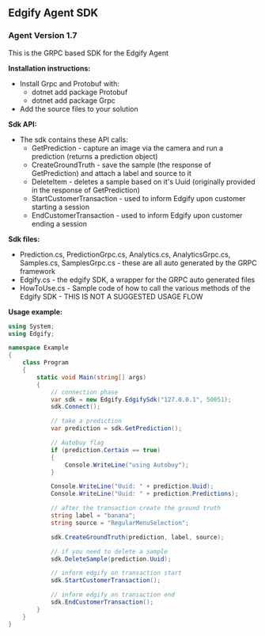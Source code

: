 ## Edgify Agent SDK

### Agent Version 1.7

This is the GRPC based SDK for the Edgify Agent 

**Installation instructions:**

* Install Grpc and Protobuf with:
    * dotnet add package Protobuf
    * dotnet add package Grpc
* Add the source files to your solution


**Sdk API:**

* The sdk contains these API calls:
    * GetPrediction - capture an image via the camera and run a prediction (returns a prediction object)
    * CreateGroundTruth - save the sample (the response of GetPrediction) and attach a label and source to it
    * DeleteItem - deletes a sample based on it's Uuid (originally provided in the response of GetPrediction)
    * StartCustomerTransaction - used to inform Edgify upon customer starting a session
    * EndCustomerTransaction - used to inform Edgify upon customer ending a session

**Sdk files:**

* Prediction.cs, PredictionGrpc.cs, Analytics.cs, AnalyticsGrpc.cs, Samples.cs, SamplesGrpc.cs - these are all auto generated by the GRPC framework
* Edgify.cs - the edgify SDK, a wrapper for the GRPC auto generated files
* HowToUse.cs - Sample code of how to call the various methods of the Edgify SDK - THIS IS NOT A SUGGESTED USAGE FLOW


**Usage example:**

```csharp
using System;
using Edgify;

namespace Example
{
    class Program
    {
        static void Main(string[] args)
        {
            // connection phase
            var sdk = new Edgify.EdgifySdk("127.0.0.1", 50051);
            sdk.Connect();

            // take a prediction
            var prediction = sdk.GetPrediction();

            // Autobuy flag
            if (prediction.Certain == true)
            {
                Console.WriteLine("using Autobuy");
            }

            Console.WriteLine("Uuid: " + prediction.Uuid);
            Console.WriteLine("Uuid: " + prediction.Predictions);

            // after the transaction create the ground truth
            string label = "banana";
            string source = "RegularMenuSelection";

            sdk.CreateGroundTruth(prediction, label, source);

            // if you need to delete a sample
            sdk.DeleteSample(prediction.Uuid);

            // inform edgify on transaction start
            sdk.StartCustomerTransaction();

            // inform edgify on transaction end
            sdk.EndCustomerTransaction();
        }
    }
}
```

